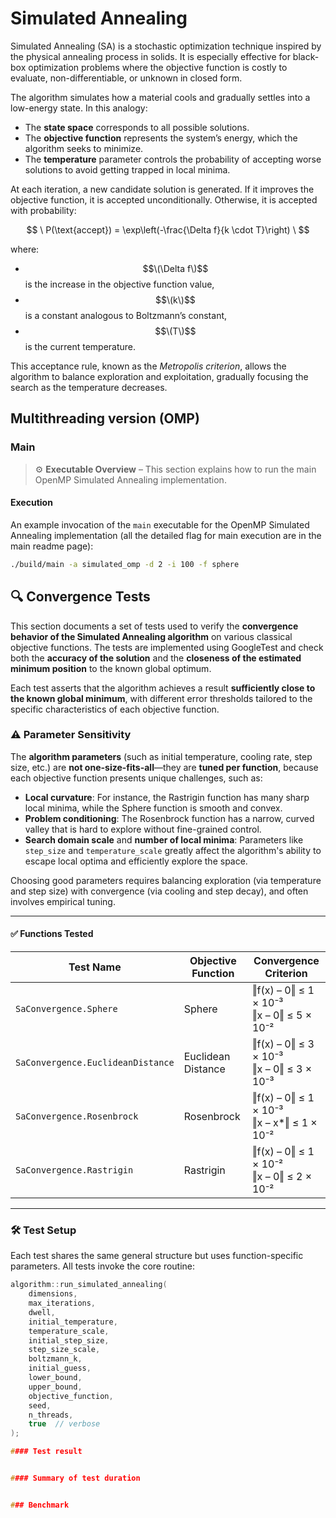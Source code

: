 # Simulated Annealing 

Simulated Annealing (SA) is a stochastic optimization technique inspired by the physical annealing process in solids. It is especially effective for black-box optimization problems where the objective function is costly to evaluate, non-differentiable, or unknown in closed form.

The algorithm simulates how a material cools and gradually settles into a low-energy state. In this analogy:

- The **state space** corresponds to all possible solutions.
- The **objective function** represents the system’s energy, which the algorithm seeks to minimize.
- The **temperature** parameter controls the probability of accepting worse solutions to avoid getting trapped in local minima.

At each iteration, a new candidate solution is generated. If it improves the objective function, it is accepted unconditionally. Otherwise, it is accepted with probability:

$$ \
P(\text{accept}) = \exp\left(-\frac{\Delta f}{k \cdot T}\right)
\ $$

where:

- $$\(\Delta f\)$$ is the increase in the objective function value,
- $$\(k\)$$ is a constant analogous to Boltzmann’s constant,
- $$\(T\)$$ is the current temperature.

This acceptance rule, known as the *Metropolis criterion*, allows the algorithm to balance exploration and exploitation, gradually focusing the search as the temperature decreases.


## Multithreading version (OMP) 
### Main
> ⚙️ **Executable Overview** – This section explains how to run the main OpenMP Simulated Annealing implementation.


#### Execution
An example invocation of the `main` executable for the OpenMP Simulated Annealing implementation (all the detailed flag for main execution are in the main readme page):

```bash
./build/main -a simulated_omp -d 2 -i 100 -f sphere
```

## 🔍 Convergence Tests

This section documents a set of tests used to verify the **convergence behavior of the Simulated Annealing algorithm** on various classical objective functions. The tests are implemented using GoogleTest and check both the **accuracy of the solution** and the **closeness of the estimated minimum position** to the known global optimum.

Each test asserts that the algorithm achieves a result **sufficiently close to the known global minimum**, with different error thresholds tailored to the specific characteristics of each objective function.

### ⚠️ Parameter Sensitivity

The **algorithm parameters** (such as initial temperature, cooling rate, step size, etc.) are **not one-size-fits-all**—they are **tuned per function**, because each objective function presents unique challenges, such as:

- **Local curvature**: For instance, the Rastrigin function has many sharp local minima, while the Sphere function is smooth and convex.
- **Problem conditioning**: The Rosenbrock function has a narrow, curved valley that is hard to explore without fine-grained control.
- **Search domain scale** and **number of local minima**: Parameters like `step_size` and `temperature_scale` greatly affect the algorithm's ability to escape local optima and efficiently explore the space.

Choosing good parameters requires balancing exploration (via temperature and step size) with convergence (via cooling and step decay), and often involves empirical tuning.

---

#### ✅ Functions Tested

| Test Name                      | Objective Function    | Convergence Criterion                          |
|-------------------------------|------------------------|------------------------------------------------|
| `SaConvergence.Sphere`        | Sphere                 | ‖f(x) – 0‖ ≤ 1 × 10⁻³ <br>‖x – 0‖ ≤ 5 × 10⁻²     |
| `SaConvergence.EuclideanDistance` | Euclidean Distance  | ‖f(x) – 0‖ ≤ 3 × 10⁻³ <br>‖x – 0‖ ≤ 3 × 10⁻³     |
| `SaConvergence.Rosenbrock`    | Rosenbrock             | ‖f(x) – 0‖ ≤ 1 × 10⁻³ <br>‖x – x*‖ ≤ 1 × 10⁻²   |
| `SaConvergence.Rastrigin`     | Rastrigin              | ‖f(x) – 0‖ ≤ 1 × 10⁻² <br>‖x – 0‖ ≤ 2 × 10⁻²     |


---

### 🛠️ Test Setup

Each test shares the same general structure but uses function-specific parameters. All tests invoke the core routine:

```cpp
algorithm::run_simulated_annealing(
    dimensions,
    max_iterations,
    dwell,
    initial_temperature,
    temperature_scale,
    initial_step_size,
    step_size_scale,
    boltzmann_k,
    initial_guess,
    lower_bound,
    upper_bound,
    objective_function,
    seed,
    n_threads,
    true  // verbose
);

#### Test result


#### Summary of test duration


### Benchmark